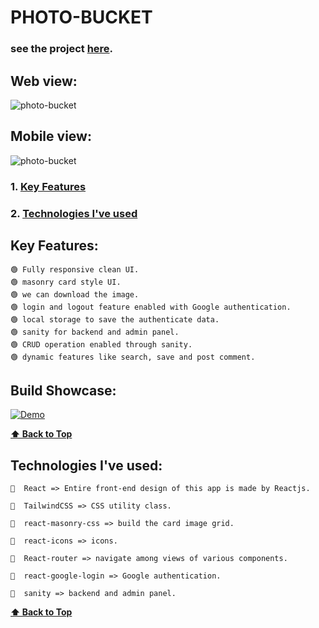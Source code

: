 # PHOTO-BUCKET

### see the project [here](https://foto-bucket.netlify.app/).

## Web view:

![photo-bucket](https://user-images.githubusercontent.com/46050946/180015651-7d895f13-36e3-4d08-adc2-1de411e85756.png)

## Mobile view:

![photo-bucket](https://user-images.githubusercontent.com/46050946/180015795-5046f7ef-5f7c-436b-861f-39ac0a5e202f.png)

### 1. [Key Features](#key-features) 
### 2. [Technologies I've used](#technologies-ive-used)

## Key Features:

    🟢 Fully responsive clean UI.
    🟢 masonry card style UI.
    🟢 we can download the image.
    🟢 login and logout feature enabled with Google authentication.
    🟢 local storage to save the authenticate data.
    🟢 sanity for backend and admin panel.
    🟢 CRUD operation enabled through sanity.
    🟢 dynamic features like search, save and post comment.

  ## Build Showcase:
  [![Demo](https://user-images.githubusercontent.com/46050946/180015651-7d895f13-36e3-4d08-adc2-1de411e85756.png)](https://user-images.githubusercontent.com/46050946/180367751-f8800fa9-46bf-404e-af0b-bb9cf109ef81.mp4) 

  
  **[⬆ Back to Top](#photo-bucket)**


## Technologies I've used:

    🔷  React => Entire front-end design of this app is made by Reactjs.

    🔷  TailwindCSS => CSS utility class.

    🔷  react-masonry-css => build the card image grid.

    🔷  react-icons => icons.

    🔷  React-router => navigate among views of various components.

    🔷  react-google-login => Google authentication.

    🔷  sanity => backend and admin panel.
    
  **[⬆ Back to Top](#photo-bucket)**
